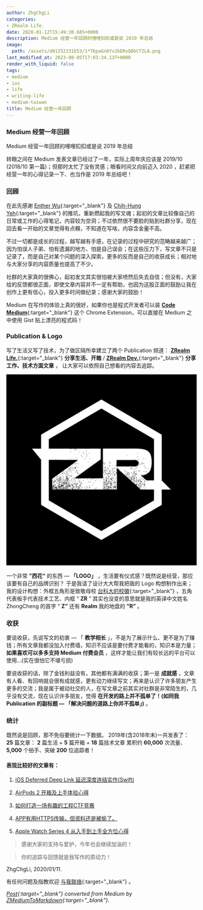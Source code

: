 ```yaml
---
author: ZhgChgLi
categories:
- ZRealm Life.
date: 2020-01-12T15:49:30.685+0000
description: Medium 经营一年回顾的哩哩扣扣或是说 2019 年总结
image:
  path: /assets/d01252331b53/1*TKpaGn6Yv2bERvQ0bCfZLA.png
last_modified_at: 2023-08-05T17:03:34.137+0000
render_with_liquid: false
tags:
- medium
- ios
- life
- writing-life
- medium-taiwan
title: Medium 经营一年回顾
---
```


### Medium 经营一年回顾



Medium 经营一年回顾的哩哩扣扣或是说 2019 年总结



转眼之间在 Medium 发表文章已经过了一年，实际上周年庆应该是 2019/10 (2018/10 第一篇)；但那时太忙了没有灵感；眼看时间又向前迈入 2020 ，赶紧把经营一年的心得记录一下、也当作是 2019 年总结吧！



### 回顾



在此先感谢 [Enther Wu](https://medium.com/u/f211da1977d0){:target="_blank"} 及 [Chih-Hung Yeh](https://medium.com/u/baaffcc5aecc){:target="_blank"} 的推坑，重新燃起我的写文魂；起初的文章比较像自己的日常或工作的心得笔记，内容较为空洞；不过依然很不要脸的贴到社群分享，现在回去看一开始的文章觉得有点糗，不知道在写啥，内容含金量不高。



不过一切都是成长的过程，越写越有手感，在记录的过程中研究的范畴越来越广；因为怕误人子弟、怕有遗漏的地方、怕是自己误会；在这些压力下，写文章不只是记录了，而是自己对某个问题的深入探索，更多的反而是自己的收获成长；相对地与大家分享的内容质量也提高了不少。



社群的大家真的很佛心，起初发文其实很怕被大家喷然后失去自信；但没有，大家给的反馈都很正面，即使文章内容并不一定有帮助，也因为这股正面的鼓励让我在创作上更有信心，投入更多时间做纪录；感谢大家的鼓励！



Medium 在写作的体验上真的很好，如果你也是程式开发者可以装 [**Code Medium**](https://chrome.google.com/webstore/detail/code-medium/dganoageikmadjocbmklfgaejpkdigbe){:target="_blank"} 这个 Chrome Extension，可以直接在 Medium 之中使用 Gist 贴上漂亮的程式码！



### Publication & Logo



写了生活又写了技术，为了做区隔所幸建立了两个 Publication 频道： [**ZRealm Life.**](https://medium.com/zrealm-life){:target="_blank"} **分享生活、开箱** / [**ZRealm Dev.**](https://medium.com/zrealm-ios-dev){:target="_blank"} **分享工作、技术方面文章** ，
让大家可以依照自己想看的内容去追踪。



![](/assets/d01252331b53/1*TKpaGn6Yv2bERvQ0bCfZLA.png)



一个非常 **”西花“** 的东西 — **「LOGO」** ，生活要有仪式感？既然说是经营，那应该要有自己的品牌识别？
于是我请了设计大大帮我把我的 Logo 构想制作出来；我的设计构想：外框五角形是致敬母校 [台科大的校徽](https://www.ntust.edu.tw/home.php){:target="_blank"} ，五角代表板手代表技术工艺、内框 “ **ZR** ” 其实也没变的意思就是我的英译中文姓名 ZhongCheng 的首字 “ **Z”** 还有 **Realm** 我的地盘的 **”R”** 。



### 收获



要说收获，先说写文的初衷 — 「 **教学相长** 」，不是为了展示什么、更不是为了赚钱；所有文章我都没加入付费墙，知识不应该是要付费才能看的，知识本是力量； **如果喜欢可以多多支持 Medium 付费会员** ，这样才能让我们有较长远的平台可以使用…(实在很怕它不堪亏损)



要说收获的话，除了金钱利益没有，其他都有满满的收获；第一是 **成就感** ，文章有人看、有回响就会很有成就感，更有动力继续写文；再来是认识了许多朋友产生更多的交流；我是属于被动社交的人，在写文章之前其实对社群是非常陌生的，几乎没有交流，现在认识许多朋友，觉得 **在开发的路上并不孤单了！(如同我 Publication 的副标题 — 「解决问题的道路上你并不孤单」)** 。



### 统计



既然说是回顾，那不免俗要统计一下数据。
2019年(含2018年末)一共发表了：
**25** 篇文章： **2** 篇生活 + **5** 篇开箱 + **18** 篇技术文章
累积约 **60,000** 次流量、 **5,000** 个拍手、突破 **200** 位追踪者！



#### 表现比较好的文章有：



1. [iOS Deferred Deep Link 延迟深度连结实作(Swift)](../b08ef940c196/)


2. [AirPods 2 开箱及上手体验心得](../33afa0ae557d/)


3. [如何打造一场有趣的工程CTF竞赛](../729d7b6817a4/)


4. [APP有用HTTPS传输，但资料还是被偷了。](../46410aaada00/)


5. [Apple Watch Series 4 从入手到上手全方位心得](../a2920e33e73e/)



> 感谢大家的支持与爱护，今年也会继续加油的！



> 你的追踪与回馈就是我写作的原动力！



ZhgChgLi, 2020/01/11.



有任何问题及指教欢迎 [与我联络](https://www.zhgchg.li/contact){:target="_blank"} 。



*[Post](https://medium.com/zrealm-life/medium-%E7%B6%93%E7%87%9F%E4%B8%80%E5%B9%B4%E5%9B%9E%E9%A1%A7-d01252331b53){:target="_blank"} converted from Medium by [ZMediumToMarkdown](https://github.com/ZhgChgLi/ZMediumToMarkdown){:target="_blank"}.*